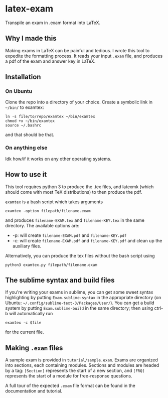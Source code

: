 # latex-exam
Transpile an exam in .exam format into LaTeX.

## Why I made this
Making exams in LaTeX can be painful and tedious. I wrote this tool to expedite the formatting process. It reads your input `.exam` file, and produces a pdf of the exam and answer key in LaTeX.

## Installation
### On Ubuntu
Clone the repo into a directory of your choice. Create a symbolic link in `~/bin/` to examtex:

```
ln -s file/to/repo/examtex ~/bin/examtex
chmod +x ~/bin/examtex
source ~/.bashrc
```

and that should be that.

### On anything else
Idk how/if it works on any other operating systems.

## How to use it
This tool requires python 3 to produce the .tex files, and latexmk (which should come with most TeX distributions) to then produce the pdf.

`examtex` is a bash script which takes arguments

```
examtex -option filepath/filename.exam
```

and produces `filename-EXAM.tex` and `filename-KEY.tex` in the same directory. The available options are:

* -p: will create `filename-EXAM.pdf` and `filename-KEY.pdf`
* -c: will create `filename-EXAM.pdf` and `filename-KEY.pdf` and clean up the auxiliary files.

Alternatively, you can produce the tex files without the bash script using

```
python3 examtex.py filepath/filename.exam
```

## The sublime syntax and build files
If you're writing your exams in sublime, you can get some sweet syntax highlighting by putting `Exam.sublime-syntax` in the appropriate directory (on Ubuntu: `~/.config/sublime-text-3/Packages/User/`). You can get a build system by putting `Exam.sublime-build` in the same directory; then using ctrl-b will automatically run

```
examtex -c $file
```
for the current file.

## Making `.exam` files
A sample exam is provided in `tutorial/sample.exam`.  Exams are organized into sections, each containing modules. Sections and modules are headed by a tag: `[Section]` represents the start of a new section, and `[FRQ]` represents the start of a module for free-response questions.

A full tour of the expected `.exam` file format can be found in the documentation and tutorial.

